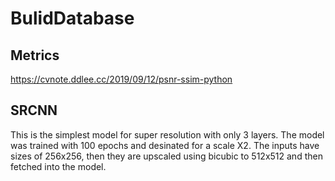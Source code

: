 # BulidDatabase

## Metrics
https://cvnote.ddlee.cc/2019/09/12/psnr-ssim-python

## SRCNN
This is the simplest model for super resolution with only 3 layers. The model was trained with 100 epochs and desinated for a scale X2. The inputs have sizes of 256x256, then they are upscaled using bicubic to 512x512 and then fetched into the model.

